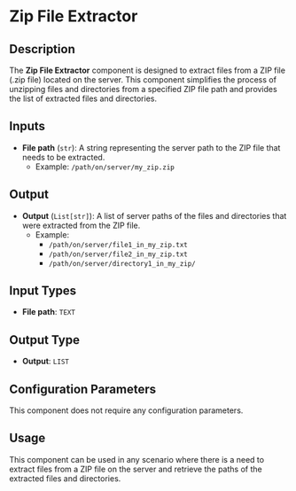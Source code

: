 # Zip File Extractor

## Description

The **Zip File Extractor** component is designed to extract files from a ZIP file (.zip file) located on the server. This component simplifies the process of unzipping files and directories from a specified ZIP file path and provides the list of extracted files and directories.

## Inputs

- **File path** (`str`): A string representing the server path to the ZIP file that needs to be extracted.
  - Example: `/path/on/server/my_zip.zip`

## Output

- **Output** (`List[str]`): A list of server paths of the files and directories that were extracted from the ZIP file.
  - Example: 
    - `/path/on/server/file1_in_my_zip.txt`
    - `/path/on/server/file2_in_my_zip.txt`
    - `/path/on/server/directory1_in_my_zip/`

## Input Types

- **File path**: `TEXT`

## Output Type

- **Output**: `LIST`

## Configuration Parameters

This component does not require any configuration parameters. 

## Usage

This component can be used in any scenario where there is a need to extract files from a ZIP file on the server and retrieve the paths of the extracted files and directories.
